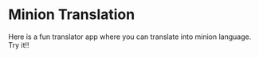 # Minion Translation

Here is a fun translator app where you can translate into minion language. Try it!!
